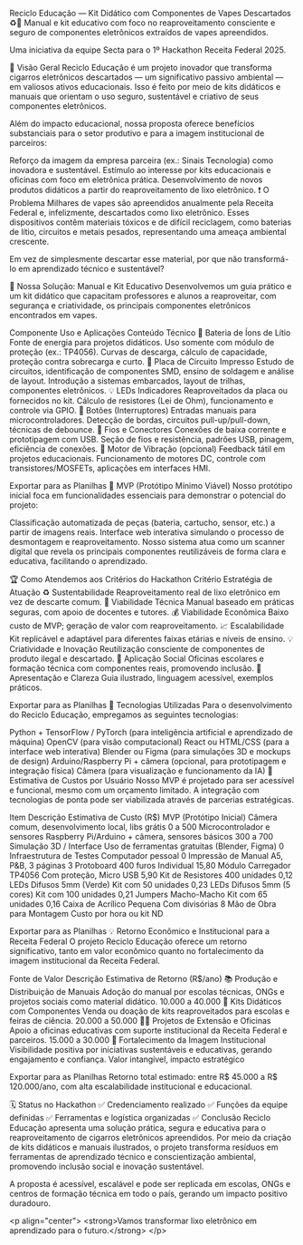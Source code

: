  Reciclo Educação — Kit Didático com Componentes de Vapes Descartados ♻️📘
Manual e kit educativo com foco no reaproveitamento consciente e seguro de componentes eletrônicos extraídos de vapes apreendidos.

Uma iniciativa da equipe Secta para o 1º Hackathon Receita Federal 2025.

🚀 Visão Geral
Reciclo Educação é um projeto inovador que transforma cigarros eletrônicos descartados — um significativo passivo ambiental — em valiosos ativos educacionais. Isso é feito por meio de kits didáticos e manuais que orientam o uso seguro, sustentável e criativo de seus componentes eletrônicos.

Além do impacto educacional, nossa proposta oferece benefícios substanciais para o setor produtivo e para a imagem institucional de parceiros:

Reforço da imagem da empresa parceira (ex.: Sinais Tecnologia) como inovadora e sustentável.
Estímulo ao interesse por kits educacionais e oficinas com foco em eletrônica prática.
Desenvolvimento de novos produtos didáticos a partir do reaproveitamento de lixo eletrônico.
❗ O Problema
Milhares de vapes são apreendidos anualmente pela Receita Federal e, infelizmente, descartados como lixo eletrônico. Esses dispositivos contêm materiais tóxicos e de difícil reciclagem, como baterias de lítio, circuitos e metais pesados, representando uma ameaça ambiental crescente.

Em vez de simplesmente descartar esse material, por que não transformá-lo em aprendizado técnico e sustentável?

📘 Nossa Solução: Manual e Kit Educativo
Desenvolvemos um guia prático e um kit didático que capacitam professores e alunos a reaproveitar, com segurança e criatividade, os principais componentes eletrônicos encontrados em vapes.

Componente	Uso e Aplicações	Conteúdo Técnico
🔋 Bateria de Íons de Lítio	Fonte de energia para projetos didáticos. Uso somente com módulo de proteção (ex.: TP4056).	Curvas de descarga, cálculo de capacidade, proteção contra sobrecarga e curto.
🧠 Placa de Circuito Impresso	Estudo de circuitos, identificação de componentes SMD, ensino de soldagem e análise de layout.	Introdução a sistemas embarcados, layout de trilhas, componentes eletrônicos.
💡 LEDs Indicadores	Reaproveitados da placa ou fornecidos no kit.	Cálculo de resistores (Lei de Ohm), funcionamento e controle via GPIO.
🔘 Botões (Interruptores)	Entradas manuais para microcontroladores.	Detecção de bordas, circuitos pull-up/pull-down, técnicas de debounce.
🔌 Fios e Conectores	Conexões de baixa corrente e prototipagem com USB.	Seção de fios e resistência, padrões USB, pinagem, eficiência de conexões.
📳 Motor de Vibração (opcional)	Feedback tátil em projetos educacionais.	Funcionamento de motores DC, controle com transistores/MOSFETs, aplicações em interfaces HMI.

Exportar para as Planilhas
🧪 MVP (Protótipo Mínimo Viável)
Nosso protótipo inicial foca em funcionalidades essenciais para demonstrar o potencial do projeto:

Classificação automatizada de peças (bateria, cartucho, sensor, etc.) a partir de imagens reais.
Interface web interativa simulando o processo de desmontagem e reaproveitamento.
Nosso sistema atua como um scanner digital que revela os principais componentes reutilizáveis de forma clara e educativa, facilitando o aprendizado.

🏆 Como Atendemos aos Critérios do Hackathon
Critério	Estratégia de Atuação
♻️ Sustentabilidade	Reaproveitamento real de lixo eletrônico em vez de descarte comum.
🧠 Viabilidade Técnica	Manual baseado em práticas seguras, com apoio de docentes e tutores.
💰 Viabilidade Econômica	Baixo custo de MVP; geração de valor com reaproveitamento.
📈 Escalabilidade	Kit replicável e adaptável para diferentes faixas etárias e níveis de ensino.
💡 Criatividade e Inovação	Reutilização consciente de componentes de produto ilegal e descartado.
🏫 Aplicação Social	Oficinas escolares e formação técnica com componentes reais, promovendo inclusão.
🎯 Apresentação e Clareza	Guia ilustrado, linguagem acessível, exemplos práticos.

Exportar para as Planilhas
🧰 Tecnologias Utilizadas
Para o desenvolvimento do Reciclo Educação, empregamos as seguintes tecnologias:

Python + TensorFlow / PyTorch (para inteligência artificial e aprendizado de máquina)
OpenCV (para visão computacional)
React ou HTML/CSS (para a interface web interativa)
Blender ou Figma (para simulações 3D e mockups de design)
Arduino/Raspberry Pi + câmera (opcional, para prototipagem e integração física)
Câmera (para visualização e funcionamento da IA)
💸 Estimativa de Custos por Usuário
Nosso MVP é projetado para ser acessível e funcional, mesmo com um orçamento limitado. A integração com tecnologias de ponta pode ser viabilizada através de parcerias estratégicas.

Item	Descrição	Estimativa de Custo (R$)
MVP (Protótipo Inicial)	Câmera comum, desenvolvimento local, libs grátis	0 a 500
Microcontrolador e sensores	Raspberry Pi/Arduino + câmera, sensores básicos	300 a 700
Simulação 3D / Interface	Uso de ferramentas gratuitas (Blender, Figma)	0
Infraestrutura de Testes	Computador pessoal	0
Impressão de Manual	A5, P&amp;B, 3 páginas	3
Protoboard 400 furos	Individual	15,80
Módulo Carregador TP4056	Com proteção, Micro USB	5,90
Kit de Resistores	400 unidades	0,12
LEDs Difusos 5mm (Verde)	Kit com 50 unidades	0,23
LEDs Difusos 5mm (5 cores)	Kit com 100 unidades	0,21
Jumpers Macho-Macho	Kit com 65 unidades	0,16
Caixa de Acrílico Pequena	Com divisórias	8
Mão de Obra para Montagem	Custo por hora ou kit	ND

Exportar para as Planilhas
💡 Retorno Econômico e Institucional para a Receita Federal
O projeto Reciclo Educação oferece um retorno significativo, tanto em valor econômico quanto no fortalecimento da imagem institucional da Receita Federal.

Fonte de Valor	Descrição	Estimativa de Retorno (R$/ano)
📚 Produção e Distribuição de Manuais	Adoção do manual por escolas técnicas, ONGs e projetos sociais como material didático.	10.000 a 40.000
🔧 Kits Didáticos com Componentes	Venda ou doação de kits reaproveitados para escolas e feiras de ciência.	20.000 a 50.000
👨‍🏫 Projetos de Extensão e Oficinas	Apoio a oficinas educativas com suporte institucional da Receita Federal e parceiros.	15.000 a 30.000
🌱 Fortalecimento da Imagem Institucional	Visibilidade positiva por iniciativas sustentáveis e educativas, gerando engajamento e confiança.	Valor intangível, impacto estratégico

Exportar para as Planilhas
Retorno total estimado: entre R$ 45.000 a R$ 120.000/ano, com alta escalabilidade institucional e educacional.

🗓️ Status no Hackathon
✅ Credenciamento realizado
✅ Funções da equipe definidas
✅ Ferramentas e logística organizadas
✅ Conclusão
Reciclo Educação apresenta uma solução prática, segura e educativa para o reaproveitamento de cigarros eletrônicos apreendidos. Por meio da criação de kits didáticos e manuais ilustrados, o projeto transforma resíduos em ferramentas de aprendizado técnico e conscientização ambiental, promovendo inclusão social e inovação sustentável.

A proposta é acessível, escalável e pode ser replicada em escolas, ONGs e centros de formação técnica em todo o país, gerando um impacto positivo duradouro.

&lt;p align="center"> &lt;strong>Vamos transformar lixo eletrônico em aprendizado para o futuro.&lt;/strong> &lt;/p>
